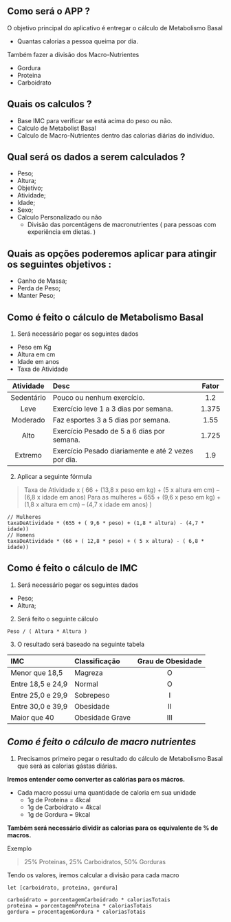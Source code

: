 ## **Como será o APP ?**
O objetivo principal do aplicativo é entregar o cálculo de Metabolismo Basal
- Quantas calorias a pessoa queima por dia.

Também fazer a divisão dos Macro-Nutrientes
- Gordura
- Proteina
- Carboidrato

## **Quais os calculos ?**
- Base IMC para verificar se está acima do peso ou não.
- Calculo de Metabolist Basal
- Calculo de Macro-Nutrientes dentro das calorias diárias do indivíduo.

## **Qual será os dados a serem calculados ?**
- Peso;
- Altura;
- Objetivo;
- Atividade;
- Idade;
- Sexo;
- Calculo Personalizado ou não
    - Divisão das porcentágens de macronutrientes ( para pessoas com experiência em dietas. )

## **Quais as opções poderemos aplicar para atingir os seguintes objetivos :**

- Ganho de Massa;
- Perda de Peso;
- Manter Peso;

## **Como é feito o cálculo de Metabolismo Basal**

1. Será necessário pegar os seguintes dados
- Peso em Kg
- Altura em cm
- Idade em anos
- Taxa de Atividade

| Atividade | Desc                                                  | Fator |
|:---------:|:------------------------------------------------------|:-----:|
| Sedentário| Pouco ou nenhum exercício.                            | 1.2   |
| Leve      | Exercício leve 1 a 3 dias por semana.                 | 1.375 |
| Moderado  | Faz esportes 3 a 5 dias por semana.                   | 1.55  |
| Alto      | Exercício Pesado de 5 a 6 dias por semana.            | 1.725 |
| Extremo   | Exercício Pesado diariamente e até 2 vezes por dia.   | 1.9   |

 <!-- : Sedentários (pouco ou nenhum exercício) fator = 1.2
 : Levemente ativo (exercício leve 1 a 3 dias por semana) fator = 1.375
 : Moderadamente ativo (exercício moderado, faz esportes 3 a 5 dias por semana) fator = 1.55
 : Altamente ativo (exercício pesado de 5 a 6 dias por semana) fator = 1.725
 : Extremamente ativo (exercício pesado diariamente e até 2 vezes por dia) fator = 1.9 -->
2. Aplicar a seguinte fórmula
> Taxa de Atividade x ( 66 + (13,8 x peso em kg) + (5 x altura em cm) – (6,8 x idade em anos) Para as mulheres = 655 + (9,6 x peso em kg) + (1,8 x altura em cm) – (4,7 x idade em anos) )
```
// Mulheres
taxaDeAtividade * (655 + ( 9,6 * peso) + (1,8 * altura) - (4,7 * idade))
// Homens
taxaDeAtividade * (66 + ( 12,8 * peso) + ( 5 x altura) - ( 6,8 * idade))
```

## **Como é feito o cálculo de IMC**

1. Será necessário pegar os seguintes dados
- Peso;
- Altura;

2. Será feito o seguinte cálculo
```
Peso / ( Altura * Altura )
```

3. O resultado será baseado na seguinte tabela

| IMC               | Classificação   | Grau de Obesidade |
|:------------------|:----------------|:-----------------:|
| Menor que 18,5    | Magreza         | O                 |
| Entre 18,5 e 24,9 | Normal          | O                 |
| Entre 25,0 e 29,9 | Sobrepeso       | I                 |
| Entre 30,0 e 39,9 | Obesidade       | II                |
| Maior que 40      | Obesidade Grave | III               |

## *Como é feito o cálculo de macro nutrientes*

1. Precisamos primeiro pegar o resultado do cálculo de Metabolismo Basal que será as calorias gástas diárias.

**Iremos entender como converter as calórias para os mácros.**

- Cada macro possui uma quantidade de caloria em sua unidade
    - 1g de Proteína = 4kcal
    - 1g de Carboidrato = 4kcal
    - 1g de Gordura = 9kcal

**Também será necessário dividir as calorias para os equivalente de % de macros.**

Exemplo
> 25% Proteinas, 25% Carboidratos, 50% Gorduras

Tendo os valores, iremos calcular a divisão para cada macro

```
let [carboidrato, proteina, gordura]

carboidrato = porcentagemCarboidrado * caloriasTotais
proteina = porcentagemProteina * caloriasTotais
gordura = procentagemGordura * caloriasTotais
```
